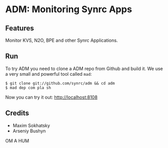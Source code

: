 ADM: Monitoring Synrc Apps
==========================

Features
--------

Monitor KVS, N2O, BPE and other Synrc Applications.

Run
---

To try ADM you need to clone a ADM repo from Github and build it.
We use a very small and powerful tool called `mad`:

    $ git clone git://github.com/synrc/adm && cd adm
    $ mad dep com pla sh

Now you can try it out: [http://localhost:8108](http://localhost:8108)

Credits
-------

* Maxim Sokhatsky
* Arseniy Bushyn

OM A HUM
